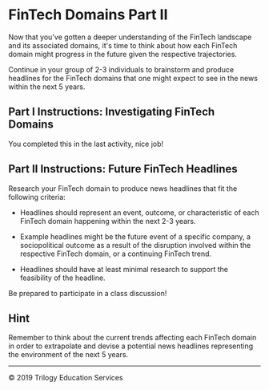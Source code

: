 # FinTech Domains Part II

Now that you've gotten a deeper understanding of the FinTech landscape and its associated domains, it's time to think about how each FinTech domain might progress in the future given the respective trajectories.

Continue in your group of 2-3 individuals to brainstorm and produce headlines for the FinTech domains that one might expect to see in the news within the next 5 years.

## Part I Instructions: Investigating FinTech Domains

You completed this in the last activity, nice job!

## Part II Instructions: Future FinTech Headlines

Research your FinTech domain to produce news headlines that fit the following criteria:

* Headlines should represent an event, outcome, or characteristic of each FinTech domain happening within the next 2-3 years.

* Example headlines might be the future event of a specific company, a sociopolitical outcome as a result of the disruption involved within the respective FinTech domain, or a continuing FinTech trend.

* Headlines should have at least minimal research to support the feasibility of the headline.

Be prepared to participate in a class discussion!

## Hint

Remember to think about the current trends affecting each FinTech domain in order to extrapolate and devise a potential news headlines representing the environment of the next 5 years.

---

© 2019 Trilogy Education Services

